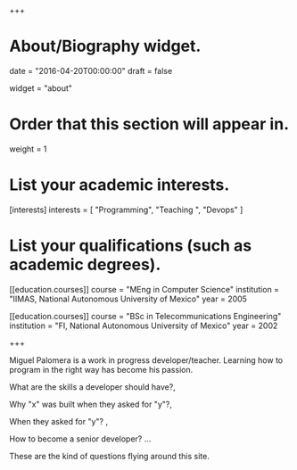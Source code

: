 +++
# About/Biography widget.

date = "2016-04-20T00:00:00"
draft = false

widget = "about"

# Order that this section will appear in.
weight = 1


# List your academic interests.
[interests]
  interests = [
    "Programming",
    "Teaching ",
    "Devops"
  ]

# List your qualifications (such as academic degrees).

[[education.courses]]
  course = "MEng in Computer Science"
  institution = "IIMAS,  National Autonomous University of Mexico"
  year = 2005

[[education.courses]]
  course = "BSc in Telecommunications Engineering"
  institution = "FI, National Autonomous University of Mexico"
  year = 2002
 
+++



Miguel Palomera is  a work in progress developer/teacher. Learning how to program in the right way has become his passion. 

What are the skills a developer should have?, 

Why  "x" was built when they asked for "y"?, 

When they asked for "y"? , 

How to become a senior developer? ... 

These are the kind of questions  flying around this site.
